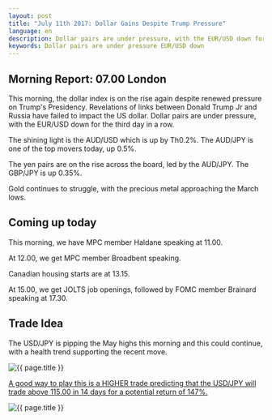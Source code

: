 ```yaml
---
layout: post
title: "July 11th 2017: Dollar Gains Despite Trump Pressure"
language: en
description: Dollar pairs are under pressure, with the EUR/USD down for the third day in a row
keywords: Dollar pairs are under pressure EUR/USD down
---
```

## Morning Report: 07.00 London

This morning, the dollar index is on the rise again despite renewed pressure on Trump's Presidency. Revelations of links between Donald Trump Jr and Russia have failed to impact the US dollar. Dollar pairs are under pressure, with the EUR/USD down for the third day in a row.

The shining light is the AUD/USD which is up by Th0.2%. The AUD/JPY is one of the top movers today, up 0.5%.

The yen pairs are on the rise across the board, led by the AUD/JPY. The GBP/JPY is up 0.35%.

Gold continues to struggle, with the precious metal approaching the March lows. 

## Coming up today

This morning, we have MPC member Haldane speaking at 11.00.

At 12.00, we get MPC member Broadbent speaking. 

Canadian housing starts are at 13.15. 

At 15.00, we get JOLTS job openings, followed by FOMC member Brainard speaking at 17.30.

## Trade Idea

The USD/JPY is pipping the May highs this morning and this could continue, with a health trend supporting the recent move.  

<img class="post-image" src="{{ site.url }}/images/2017-07-11_07-34-02.jpg" alt="{{ page.title }}" title="{{ page.title }}">

<a href="%LINK%%?currency=GBP&market=forex&underlying=frxUSDJPY&formname=higherlower&duration_amount=14&duration_units=d&amount=10&amount_type=payout&expiry_type=duration&barrier=115.00" target="_blank">A good way to play this is a HIGHER trade predicting that the USD/JPY will trade above 115.00 in 14 days for a potential return of 147%.</a>

<img class="post-image" src="{{ site.url }}/images/2017-07-11_07-37-00.jpg" alt="{{ page.title }}" title="{{ page.title }}">